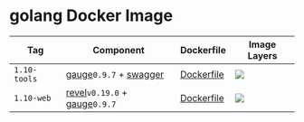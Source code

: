 # golang Docker Image

Tag | Component | Dockerfile | Image Layers
----|-----------|------------|-------------
`1.10-tools` | [gauge](https://gauge.org/)`0.9.7` + [swagger](https://goswagger.io) | [Dockerfile](https://github.com/helphi/Dockerfile-golang/blob/master/1.10-tools/Dockerfile) | [![](https://images.microbadger.com/badges/image/helphi/golang:1.10-tools.svg)](https://microbadger.com/images/helphi/golang:1.10-tools "Get your own image badge on microbadger.com")
`1.10-web` | [revel](http://revel.github.io/)`v0.19.0` + [gauge](https://gauge.org/)`0.9.7` | [Dockerfile](https://github.com/helphi/Dockerfile-golang/blob/master/1.10-web/Dockerfile) | [![](https://images.microbadger.com/badges/image/helphi/golang:1.10-web.svg)](https://microbadger.com/images/helphi/golang:1.10-web "Get your own image badge on microbadger.com")